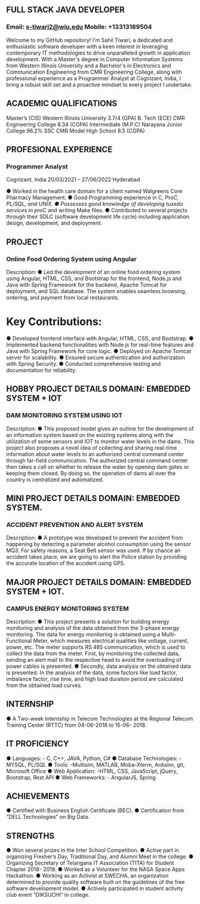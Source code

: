 ## FULL STACK JAVA DEVELOPER                   

### Email: s-tiwari2@wiu.edu                            Mobile: +13313189504


Welcome to my GitHub repository! I'm Sahil Tiwari, a dedicated and enthusiastic software developer with a keen interest in 
leveraging contemporary IT methodologies to drive unparalleled growth in application development. With a Master's degree in 
Computer Information Systems from Western Illinois University and a Bachelor's in Electronics and Communication Engineering 
from CMR Engineering College, along with professional experience as a Programmer Analyst at Cognizant, India, 
I bring a robust skill set and a proactive mindset to every project I undertake.

## ACADEMIC QUALIFICATIONS

Master’s (CIS)        Western Illinois University        3.7/4 (GPA)
B. Tech (ECE)         CMR Engineering College            8.34 (CGPA)
Intermediate (M.P.C)  Narayana Junior College            96.2%
SSC                   CMR Model High School              8.5 (CGPA)


## PROFESIONAL EXPERIENCE

### Programmer Analyst

Cognizant, India                              20/03/2021 – 27/06/2022 
Hyderabad

● Worked in the health care domain for a client named Walgreens Core Pharmacy Management.
● Good Programming experience in C, Pro*C, PL/SQL, and UNIX.
● Possesses good knowledge of developing tuxedo services in pro*C and writing Make files.
● Contributed to several projects through their SDLC (software development life cycle) including application design, development, and deployment.

## PROJECT

### Online Food Ordering System using Angular
Description:
● Led the development of an online food ordering system using Angular, HTML, CSS, and Bootstrap for the frontend, Node.js and Java with Spring Framework for the backend, Apache Tomcat for deployment, and SQL database. The system enables seamless browsing, ordering, and payment from local restaurants.

# Key Contributions:
● Developed frontend interface with Angular, HTML, CSS, and Bootstrap.
● Implemented backend functionalities with Node.js for real-time features and Java with Spring Framework for core logic.
● Deployed on Apache Tomcat server for scalability.
● Ensured secure authentication and authorization with Spring Security.
● Conducted comprehensive testing and documentation for reliability.

## HOBBY PROJECT DETAILS DOMAIN: EMBEDDED SYSTEM + IOT

### DAM MONITORING SYSTEM USING IOT

Description: 
● This proposed model gives an outline for the development of an information system based on the existing systems along with the utilization of some sensors and IOT to monitor water levels in the dams. This project also proposes a novel idea of collecting and sharing real-time information about water levels to an authorized central command center through far-field communication. The authorized central command center then takes a call on whether to release the water by opening dam gates or keeping them closed. By doing so, the operation of dams all over the country is centralized and automatized.

## MINI PROJECT DETAILS DOMAIN: EMBEDDED SYSTEM.
### ACCIDENT PREVENTION AND ALERT SYSTEM

Description: 
● A prototype was developed to prevent the accident from happening by detecting a parameter alcohol consumption using the sensor MQ3. For safety reasons, a Seat Belt sensor was used. If by chance an accident takes place, we are going to alert the Police station by providing the accurate location of the accident using GPS.
   
## MAJOR PROJECT DETAILS DOMAIN: EMBEDDED SYSTEM + IOT.
### CAMPUS ENERGY MONITORING SYSTEM

Description: 
● This project presents a solution for building energy monitoring and analysis of the data obtained from the 3-phase energy monitoring. The data for energy monitoring is obtained using a Multi-Functional Meter, which measures electrical qualities like voltage, current, power, etc. The meter supports RS 485 communication, which is used to collect the data from the meter. First, by monitoring the collected data, sending an alert mail to the respective head to avoid the overloading of power cables is presented.
● Secondly, data analysis on the obtained data is presented. In the analysis of the data, some factors like load factor, imbalance factor, rise time, and high load duration period are calculated from the obtained load curves.

## INTERNSHIP
● A Two-week Internship in Telecom Technologies at the Regional Telecom Training Center
(RTTC) from 04-06-2018 to 15-06- 2018.

## IT PROFICIENCY
● Languages: - C, C++, JAVA, Python, C#
● Database Technologies: - MYSQL, PL/SQL
● Tools: -Multisim, MATLAB, Moba-Xterm, Arduino, git, Microsoft Office
● Web Application: -HTML, CSS, JavaScript, jQuery, Bootstrap, Rest API
● Web Frameworks: - AngularJS, Spring

## ACHIEVEMENTS
● Certified with Business English Certificate (BEC).
● Certification from “DELL Technologies” on Big Data.

## STRENGTHS
● Won several prizes in the Inter School Competition.
● Active part in organizing Fresher’s Day, Traditional Day, and Alumni Meet in the college.
● Organizing Secretary of Telangana IT Association (TITA) for Student Chapter 2018- 2019.
● Worked as a Volunteer for the NASA Space Apps Hackathon.
● Working as an Activist at SWECHA, an organization determined to provide quality software built on the guidelines of the free software development model.
● Actively participated in student activity club event “DIKSUCHI” in college.
     
